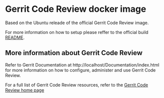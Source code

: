 # Gerrit Code Review docker image

Based on the Ubuntu releade of the official Gerrit Code Review image.

For more information on how to setup please reffer to the official build
[README](https://gerrit.googlesource.com/docker-gerrit).

## More information about Gerrit Code Review

Refer to Gerrit Documentation at http://localhost/Documentation/index.html for
more information on how to configure, administer and use Gerrit Code Review.

For a full list of Gerrit Code Review resources, refer to the [Gerrit Code Review home page](https://www.gerritcodereview.com)

